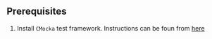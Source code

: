 

Prerequisites
-
1. Install `CMocka` test framework. Instructions can be foun from [here](https://cmocka.org/)
